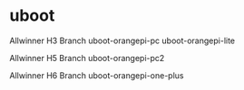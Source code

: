 # uboot

Allwinner H3 Branch
uboot-orangepi-pc
uboot-orangepi-lite

Allwinner H5 Branch
uboot-orangepi-pc2

Allwinner H6 Branch
uboot-orangepi-one-plus
